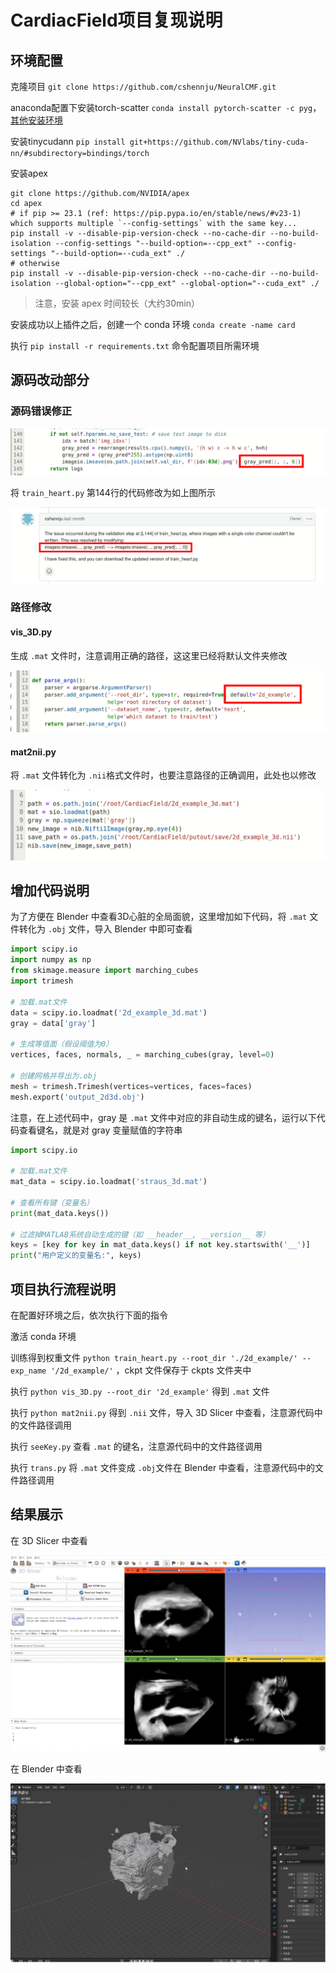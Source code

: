 # CardiacField项目复现说明
## 环境配置
克隆项目 ``git clone https://github.com/cshennju/NeuralCMF.git``

anaconda配置下安装torch-scatter ``conda install pytorch-scatter -c pyg``，[其他安装环境](https://github.com/rusty1s/pytorch_scatter#installation)

安装tinycudann ``pip install git+https://github.com/NVlabs/tiny-cuda-nn/#subdirectory=bindings/torch``

安装apex
```
git clone https://github.com/NVIDIA/apex
cd apex
# if pip >= 23.1 (ref: https://pip.pypa.io/en/stable/news/#v23-1) which supports multiple `--config-settings` with the same key... 
pip install -v --disable-pip-version-check --no-cache-dir --no-build-isolation --config-settings "--build-option=--cpp_ext" --config-settings "--build-option=--cuda_ext" ./
# otherwise
pip install -v --disable-pip-version-check --no-cache-dir --no-build-isolation --global-option="--cpp_ext" --global-option="--cuda_ext" ./
```
> 注意，安装 apex 时间较长（大约30min）

安装成功以上插件之后，创建一个 conda 环境 ``conda create -name card``

执行 ``pip install -r requirements.txt`` 命令配置项目所需环境
## 源码改动部分
### 源码错误修正

![alt text](image.png)

将 ``train_heart.py`` 第144行的代码修改为如上图所示

![alt text](image-1.png)
### 路径修改
#### vis_3D.py
生成 ``.mat`` 文件时，注意调用正确的路径，这这里已经将默认文件夹修改

![alt text](image-2.png)
#### mat2nii.py
将 ``.mat`` 文件转化为 ``.nii``格式文件时，也要注意路径的正确调用，此处也以修改

![alt text](image-3.png)
## 增加代码说明
为了方便在 Blender 中查看3D心脏的全局面貌，这里增加如下代码，将 ``.mat`` 文件转化为 ``.obj`` 文件，导入 Blender 中即可查看

```py
import scipy.io
import numpy as np
from skimage.measure import marching_cubes
import trimesh

# 加载.mat文件
data = scipy.io.loadmat('2d_example_3d.mat')
gray = data['gray']

# 生成等值面（假设阈值为0）
vertices, faces, normals, _ = marching_cubes(gray, level=0)

# 创建网格并导出为.obj
mesh = trimesh.Trimesh(vertices=vertices, faces=faces)
mesh.export('output_2d3d.obj')
```

注意，在上述代码中，gray 是 ``.mat`` 文件中对应的非自动生成的键名，运行以下代码查看键名，就是对 gray 变量赋值的字符串

```py
import scipy.io

# 加载.mat文件
mat_data = scipy.io.loadmat('straus_3d.mat')

# 查看所有键（变量名）
print(mat_data.keys())

# 过滤掉MATLAB系统自动生成的键（如 __header__, __version__ 等）
keys = [key for key in mat_data.keys() if not key.startswith('__')]
print("用户定义的变量名:", keys)
```

## 项目执行流程说明
在配置好环境之后，依次执行下面的指令

激活 conda 环境

训练得到权重文件 ``python train_heart.py --root_dir './2d_example/' --exp_name '/2d_example/'`` ，ckpt 文件保存于 ckpts 文件夹中

执行 ``python vis_3D.py --root_dir '2d_example'`` 得到 ``.mat`` 文件

执行 ``python mat2nii.py`` 得到 ``.nii`` 文件，导入 3D Slicer 中查看，注意源代码中的文件路径调用

执行 ``seeKey.py`` 查看 ``.mat`` 的键名，注意源代码中的文件路径调用

执行 ``trans.py`` 将 ``.mat`` 文件变成 ``.obj``文件在 Blender 中查看，注意源代码中的文件路径调用

## 结果展示

在 3D Slicer 中查看

![alt text](image-4.png)

在 Blender 中查看

![alt text](image-5.png)


